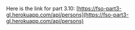 Here is the link for part 3.10:
[https://fso-part3-gl.herokuapp.com/api/persons](https://fso-part3-gl.herokuapp.com/api/persons)